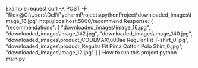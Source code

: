 Example request
curl -X POST -F "file=@C:\Users\Dell\PycharmProjects\pythonProject\downloaded_images\image_16.jpg" http://localhost:5000/recommend
Response:
{
  "recommendations": [
    "downloaded_images\\image_16.jpg",
    "downloaded_images\\image_142.jpg",
    "downloaded_images\\image_140.jpg",
    "downloaded_images\\product_COOLMAX\u00ae Regular Fit T-shirt_0.jpg",
    "downloaded_images\\product_Regular Fit Pima Cotton Polo Shirt_0.jpg",
    "downloaded_images\\image_12.jpg"
  ]
}
How to run this project 
python main.py
